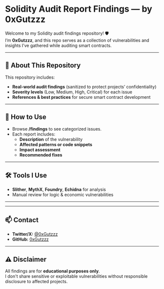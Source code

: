 # Solidity Audit Report Findings — by 0xGutzzz

Welcome to my Solidity audit findings repository! 🛡️  
I’m **0xGutzzz**, and this repo serves as a collection of vulnerabilities and insights I’ve gathered while auditing smart contracts. 

---

## 📜 About This Repository
This repository includes:
- **Real-world audit findings** (sanitized to protect projects’ confidentiality)    
- **Severity levels** (Low, Medium, High, Critical) for each issue  
- **References & best practices** for secure smart contract development  

---

## 🧪 How to Use
- Browse **/findings** to see categorized issues.  
- Each report includes:
  - **Description** of the vulnerability
  - **Affected patterns or code snippets**
  - **Impact assessment**
  - **Recommended fixes**

---

## 🛠 Tools I Use
- **Slither**, **MythX**, **Foundry**, **Echidna** for analysis  
- Manual review for logic & economic vulnerabilities  

---



---

## 📫 Contact
- **Twitter/X:** [@0xGutzzz](https://twitter.com/0xGutzzz)  
- **GitHub:** [0xGutzzz](https://github.com/Daoist-07)  

---

## ⚠️ Disclaimer
All findings are for **educational purposes only**.  
I don't share sensitive or exploitable vulnerabilities without responsible disclosure to affected projects.
